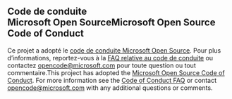 ## <a name="microsoft-open-source-code-of-conduct"></a><span data-ttu-id="608e1-101">Code de conduite Microsoft Open Source</span><span class="sxs-lookup"><span data-stu-id="608e1-101">Microsoft Open Source Code of Conduct</span></span>
<span data-ttu-id="608e1-p101">Ce projet a adopté le [code de conduite Microsoft Open Source](https://opensource.microsoft.com/codeofconduct/). Pour plus d’informations, reportez-vous à la [FAQ relative au code de conduite](https://opensource.microsoft.com/codeofconduct/faq/) ou contactez [opencode@microsoft.com](mailto:opencode@microsoft.com) pour toute question ou tout commentaire.</span><span class="sxs-lookup"><span data-stu-id="608e1-p101">This project has adopted the [Microsoft Open Source Code of Conduct](https://opensource.microsoft.com/codeofconduct/). For more information see the [Code of Conduct FAQ](https://opensource.microsoft.com/codeofconduct/faq/) or contact [opencode@microsoft.com](mailto:opencode@microsoft.com) with any additional questions or comments.</span></span>